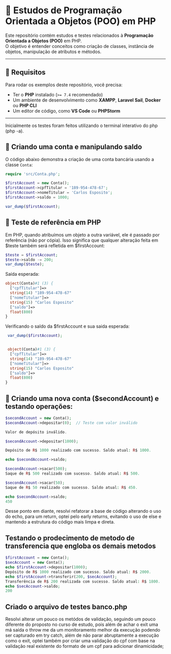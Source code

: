 
# 📌 Estudos de Programação Orientada a Objetos (POO) em PHP

Este repositório contém estudos e testes relacionados à **Programação Orientada a Objetos (POO)** em PHP.  
O objetivo é entender conceitos como criação de classes, instância de objetos, manipulação de atributos e métodos.

---

## 📌 Requisitos

Para rodar os exemplos deste repositório, você precisa:

- Ter o **PHP** instalado (`>= 7.4` recomendado)
- Um ambiente de desenvolvimento como **XAMPP**, **Laravel Sail**, **Docker** ou **PHP CLI**
- Um editor de código, como **VS Code** ou **PHPStorm**

---

 Inicialmente os testes foram feitos utilizando o terminal interativo do php (php -a).


## 📌 Criando uma conta e manipulando saldo

O código abaixo demonstra a criação de uma conta bancária usando a classe `Conta`:

```php
require 'src/Conta.php';

$firstAccount = new Conta();
$firstAccount->cpfTitular = '189-954-478-67';
$firstAccount->nomeTitular = 'Carlos Esposito';
$firstAccount->saldo = 1000;

var_dump($firstAccount);

```
## 📌  Teste de referência em PHP

Em PHP, quando atribuímos um objeto a outra variável, ele é passado por referência (não por cópia).
Isso significa que qualquer alteração feita em $teste também será refletida em $firstAccount:

```php 
$teste = $firstAccount;
$teste->saldo -= 200;
var_dump($teste);
```

Saída esperada:

```php 
object(Conta)#1 (3) {
  ["cpfTitular"]=>
  string(14) "189-954-478-67"
  ["nomeTitular"]=>
  string(15) "Carlos Esposito"
  ["saldo"]=>
  float(800)
}
```
Verificando o saldo da $firstAccount e sua saida esperada: 

```php
 var_dump($firstAccount);


 object(Conta)#1 (3) {
  ["cpfTitular"]=>
  string(14) "189-954-478-67"
  ["nomeTitular"]=>
  string(15) "Carlos Esposito"
  ["saldo"]=>
  float(800)
}
```

## 📌 Criando uma nova conta ($secondAccount) e testando operações:

```php
$secondAccount = new Conta();
$secondAccount->depositar(0);  // Teste com valor inválido

Valor de depósito inválido.

$secondAccount->depositar(1000);

Depósito de R$ 1000 realizado com sucesso. Saldo atual: R$ 1000.

echo $secondAccount->saldo;

$secondAccount->sacar(500);
Saque de R$ 500 realizado com sucesso. Saldo atual: R$ 500.

$secondAccount->sacar(50);
Saque de R$ 50 realizado com sucesso. Saldo atual: R$ 450.

echo $secondAccount->saldo;
450
```

Desse ponto em diante, resolvi refatorar a base de código alterando o uso do echo, para um return, optei pelo early returns, evitando o uso de else e mantendo a estrutura do código mais limpa e direta. 

## Testando o prodecimento de metodo de transferencia que engloba os demais metodos

```php
$firstAccount = new Conta();
$secAccount = new Conta();
echo $firstAccount->depositar(1000);
Depósito de R$ 1000 realizado com sucesso. Saldo atual: R$ 2000.
echo $firstAccount->transferir(200, $secAccount);
Transferência de R$ 200 realizada com sucesso. Saldo atual: R$ 1800.
echo $secAccount->saldo;
200
```
## Criado o arquivo de testes banco.php

Resolvi alterar um pouco os metódos de validação, seguindo um pouco diferente do proposto no curso de estudo, pois além de achar o exit uma má saída o throw me da um monitoramento melhor da execução podendo ser capturado em try catch, além de não parar abruptamente a execução como o exit, optei também por criar uma validação do cpf com base na validação real existente do formato de um cpf para adicionar dinamicidade; 